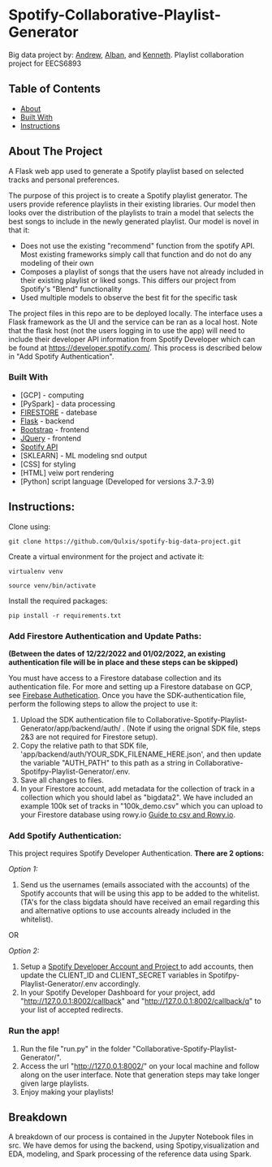 # Spotify-Collaborative-Playlist-Generator
Big data project by: [Andrew](https://github.com/Qulxis), [Alban](https://github.com/Alban999), and [Kenneth](https://github.com/Kennethm-spec). Playlist collaboration project for EECS6893


<!-- TABLE OF CONTENTS -->
## Table of Contents

* [About](#about-the-project)
* [Built With](#built-with)
* [Instructions](#instructions)

## About The Project

A Flask web app used to generate a Spotify playlist based on selected tracks and personal preferences.

The purpose of this project is to create a Spotify playlist generator. The users provide reference playlists in their existing libraries. Our model then looks over the distribution of the playlists to train a model that selects the best songs to include in the newly generated playlist.
Our model is novel in that it:
- Does not use the existing "recommend" function from the spotify API. Most existing frameworks simply call that function and do not do any modeling of their own
- Composes a playlist of songs that the users have not already included in their existing playlist or liked songs. This differs our project from Spotify's "Blend" functionality
- Used multiple models to observe the best fit for the specific task

The project files in this repo are to be deployed locally. The interface uses a Flask framework as the UI and the service can be ran as a local host. Note that the flask host (not the users logging in to use the app) will need to include their developer API information from Spotify Developer which can be found at https://developer.spotify.com/. This process is described below in "Add Spotify Authentication".

### Built With
* [GCP] - computing
* [PySpark] - data processing
* [FIRESTORE](https://firebase.google.com/) - datebase
* [Flask](https://flask.palletsprojects.com/en/1.1.x/) - backend
* [Bootstrap](https://getbootstrap.com) - frontend
* [JQuery](https://jquery.com) - frontend
* [Spotify API](https://developer.spotify.com/documentation/web-api/)
* [SKLEARN] - ML modeling snd output
* [CSS] for styling
* [HTML] veiw port rendering
* [Python] script language (Developed for versions 3.7-3.9)

## Instructions:
Clone using:

`git clone https://github.com/Qulxis/spotify-big-data-project.git` 

Create a virtual environment for the project and activate it:

`virtualenv venv`

`source venv/bin/activate`

Install the required packages:

`pip install -r requirements.txt`


### Add Firestore Authentication and Update Paths:
**(Between the dates of 12/22/2022 and 01/02/2022, an existing authentication file will be in place and these steps can be skipped)**

You must have access to a Firestore database collection and its authentication file. For more and setting up a Firestore database on GCP, see [Firebase Authetication](https://firebase.google.com/docs/auth). Once you have the SDK-authentication file, perform the following steps to allow the project to use it:
1. Upload the SDK authentication file to Collaborative-Spotify-Playlist-Generator/app/backend/auth/ . (Note if using the orignal SDK file, steps 2&3 are not required for Firestore setup).
2. Copy the relative path to that SDK file, 'app/backend/auth/YOUR_SDK_FILENAME_HERE.json', and then update the variable "AUTH_PATH" to this path as a string in Collaborative-Spotifpy-Playlist-Generator/.env.
3. Save all changes to files.
4. In your Firestore account, add metadata for the collection of track in a collection which you should label as "bigdata2". We have included an example 100k set of tracks in "100k_demo.csv" which you can upload to your Firestore database using rowy.io [Guide to csv and Rowy.io](https://www.rowy.io/blog/import-csv-to-firestore).

### Add Spotify Authentication:
This project requires Spotify Developer Authentication.
**There are 2 options:** 


*Option 1:*
1. Send us the usernames (emails associated with the accounts) of the Spotify accounts that will be using this app to be added to the whitelist. (TA's for the class bigdata should have received an email regarding this and alternative options to use accounts already included in the whitelist).

OR 

*Option 2:*
1. Setup a [Spotify Developer Account and Project ](https://developer.spotify.com/dashboard) to add accounts, then update the CLIENT_ID and CLIENT_SECRET variables in Spotifpy-Playlist-Generator/.env accordingly.
2. In your Spotify Developer Dashboard for your project, add "http://127.0.0.1:8002/callback" and "http://127.0.0.1:8002/callback/q" to your list of accepted redirects.

### Run the app!
1. Run the file "run.py" in the folder "Collaborative-Spotify-Playlist-Generator/".
2. Access the url "http://127.0.0.1:8002/" on your local machine and follow along on the user interface. Note that generation steps may take longer given large playlists.
3. Enjoy making your playlists! 
## Breakdown
A breakdown of our process is contained in the Jupyter Notebook files in src. We have demos for using the backend, using Spotipy,visualization and EDA, modeling, and Spark processing of the reference data using Spark.
